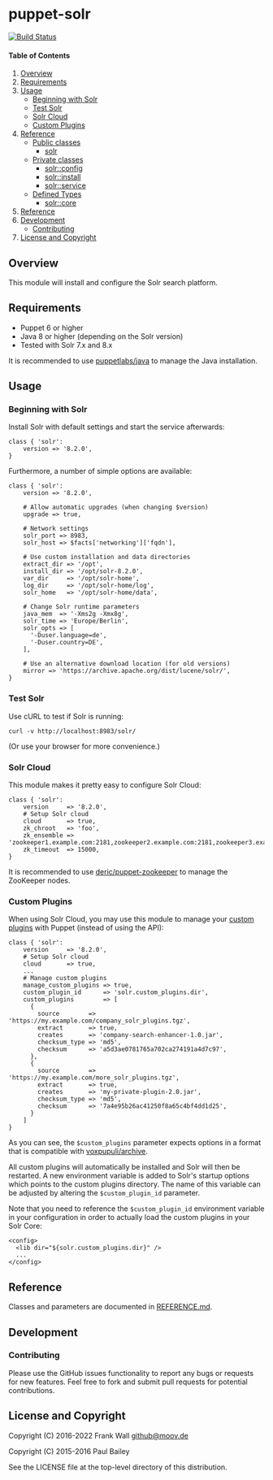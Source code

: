 # puppet-solr

[![Build Status](https://travis-ci.org/fraenki/puppet-solr.png?branch=master)](https://travis-ci.org/fraenki/puppet-solr)

#### Table of Contents

1. [Overview](#overview)
2. [Requirements](#requirements)
3. [Usage](#usage)
    - [Beginning with Solr](#beginning-with-solr)
    - [Test Solr](#test-solr)
    - [Solr Cloud](#solr-cloud)
    - [Custom Plugins](#custom-plugins)
4. [Reference](#reference)
    - [Public classes](#public-classes)
        - [solr](#class-solr)
    - [Private classes](#private-classes)
        - [solr::config](#class-solrconfig)
        - [solr::install](#class-solrinstall)
        - [solr::service](#class-solrservice)
    - [Defined Types](#defined-types)
        - [solr::core](#class-solrcore)
5. [Reference](#reference)
6. [Development](#development)
    - [Contributing](#contributing)
7. [License and Copyright](#license-and-copyright)

## Overview

This module will install and configure the Solr search platform.

## Requirements

* Puppet 6 or higher
* Java 8 or higher (depending on the Solr version)
* Tested with Solr 7.x and 8.x

It is recommended to use [puppetlabs/java](https://forge.puppet.com/puppetlabs/java) to manage the Java installation.

## Usage

### Beginning with Solr

Install Solr with default settings and start the service afterwards:

```puppet
class { 'solr':
    version => '8.2.0',
}
```

Furthermore, a number of simple options are available:

```puppet
class { 'solr':
    version => '8.2.0',

    # Allow automatic upgrades (when changing $version)
    upgrade => true,

    # Network settings
    solr_port => 8983,
    solr_host => $facts['networking']['fqdn'],

    # Use custom installation and data directories
    extract_dir => '/opt',
    install_dir => '/opt/solr-8.2.0',
    var_dir     => '/opt/solr-home',
    log_dir     => '/opt/solr-home/log',
    solr_home   => '/opt/solr-home/data',

    # Change Solr runtime parameters
    java_mem  => '-Xms2g -Xmx8g',
    solr_time => 'Europe/Berlin',
    solr_opts => [
      '-Duser.language=de',
      '-Duser.country=DE',
    ],

    # Use an alternative download location (for old versions)
    mirror => 'https://archive.apache.org/dist/lucene/solr/',
}
```

### Test Solr
Use cURL to test if Solr is running:

```
curl -v http://localhost:8983/solr/
```

(Or use your browser for more convenience.)

### Solr Cloud
This module makes it pretty easy to configure Solr Cloud:

```puppet
class { 'solr':
    version     => '8.2.0',
    # Setup Solr cloud
    cloud       => true,
    zk_chroot   => 'foo',
    zk_ensemble => 'zookeeper1.example.com:2181,zookeeper2.example.com:2181,zookeeper3.example.com:2181',
    zk_timeout  => 15000,
}
```

It is recommended to use [deric/puppet-zookeeper](https://forge.puppet.com/deric/zookeeper) to manage the ZooKeeper nodes.

### Custom Plugins
When using Solr Cloud, you may use this module to manage your [custom plugins](https://lucene.apache.org/solr/guide/8_2/adding-custom-plugins-in-solrcloud-mode.html) with Puppet (instead of using the API):

```puppet
class { 'solr':
    version     => '8.2.0',
    # Setup Solr cloud
    cloud       => true,
    ...
    # Manage custom plugins
    manage_custom_plugins => true,
    custom_plugin_id      => 'solr.custom_plugins.dir',
    custom_plugins        => [
      {
        source        => 'https://my.example.com/company_solr_plugins.tgz',
        extract       => true,
        creates       => 'company-search-enhancer-1.0.jar',
        checksum_type => 'md5',
        checksum      => 'a5d3ae0781765a702ca274191a4d7c97',
      },
      {
        source        => 'https://my.example.com/more_solr_plugins.tgz',
        extract       => true,
        creates       => 'my-private-plugin-2.0.jar',
        checksum_type => 'md5',
        checksum      => '7a4e95b26ac41250f8a65c4bf4dd1d25',
      }
    ]
}
```

As you can see, the `$custom_plugins` parameter expects options in a format
that is compatible with [voxpupuli/archive](https://github.com/voxpupuli/puppet-archive).

All custom plugins will automatically be installed and Solr will then be restarted.
A new environment variable is added to Solr's startup options which points to the
custom plugins directory. The name of this variable can be adjusted by altering the
`$custom_plugin_id` parameter.

Note that you need to reference the `$custom_plugin_id` environment variable in
your configuration in order to actually load the custom plugins in your Solr Core:

```
<config>
  <lib dir="${solr.custom_plugins.dir}" />
  ...
</config>
```

## Reference

Classes and parameters are documented in [REFERENCE.md](REFERENCE.md).

## Development

### Contributing

Please use the GitHub issues functionality to report any bugs or requests for new features. Feel free to fork and submit pull requests for potential contributions.

## License and Copyright
Copyright (C) 2016-2022 Frank Wall github@moov.de

Copyright (C) 2015-2016 Paul Bailey

See the LICENSE file at the top-level directory of this distribution.
